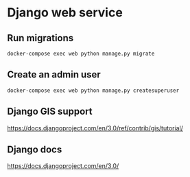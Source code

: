 # Django web service


## Run migrations
```
docker-compose exec web python manage.py migrate
```


## Create an admin user
```
docker-compose exec web python manage.py createsuperuser
```


## Django GIS support
https://docs.djangoproject.com/en/3.0/ref/contrib/gis/tutorial/


## Django docs
https://docs.djangoproject.com/en/3.0/

